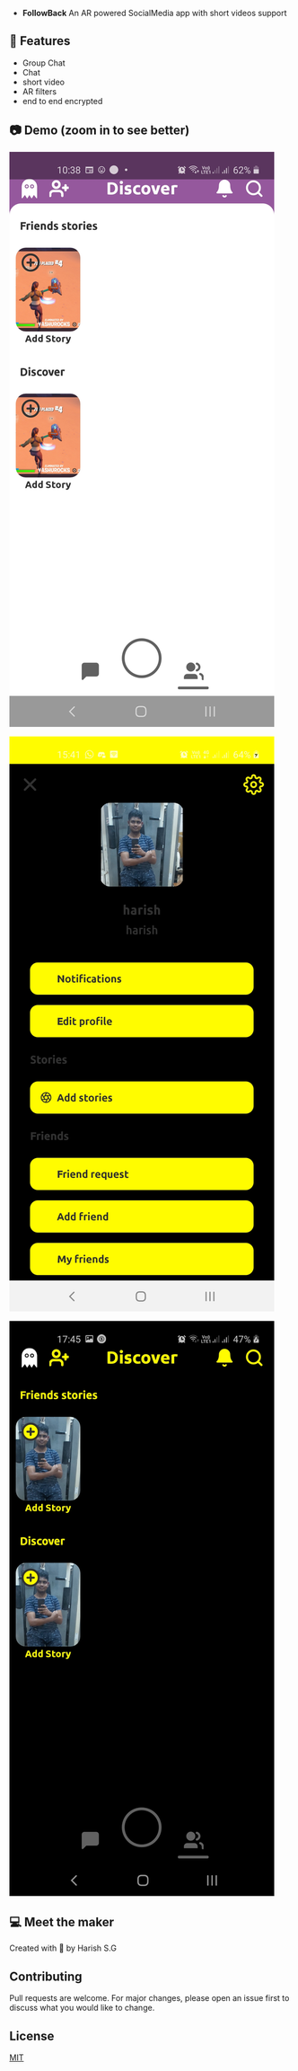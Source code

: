 
- **FollowBack** An AR powered SocialMedia app with short videos support 

## 🔧 Features

- Group Chat
- Chat
- short video
- AR filters 
- end to end encrypted 



## 📷 Demo (zoom in to see better)

 ![test](https://github.com/harishsg99/Followback/blob/main/imgs/Screenshot_20210220-103804_ChatSnap.jpg)
 
 ![wht](https://github.com/harishsg99/Followback/blob/main/imgs/Screenshot_20210220-154130_FollowBack.jpg)
 
 ![mailz](https://github.com/harishsg99/Followback/blob/main/imgs/Screenshot_20210220-174534_FollowBack.jpg)
 
 

## 💻 Meet the maker

Created with 💖 by Harish S.G

## Contributing
Pull requests are welcome. For major changes, please open an issue first to discuss what you would like to change.

## License
[MIT](https://choosealicense.com/licenses/mit/)
